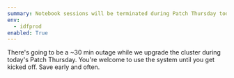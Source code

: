 ```yaml
---
summary: Notebook sessions will be terminated during Patch Thursday today for node upgrades
env:
  - idfprod
enabled: True
---
```


There's going to be a ~30 min outage while we upgrade the cluster during today's Patch Thursday. 
You're welcome to use the system until you get kicked off. 
Save early and often.
